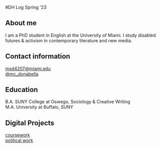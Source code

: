 #DH Log Spring '23 

## About me 
I am a PhD student in English at the University of Miami. I study disabled futures & activism in contemporary literature and new media.

## Contact information
mxd4207@miami.edu
<br>[@mc_donabella](https://mobile.twitter.com/mc_donabella)

## Education 

B.A. SUNY College at Oswego, Sociology & Creative Writing
<br>M.A. University at Buffalo, SUNY

## Digital Projects 

[coursework](https://mdonabella.github.io)
<br>[political work](https://www.grovedems.org)

